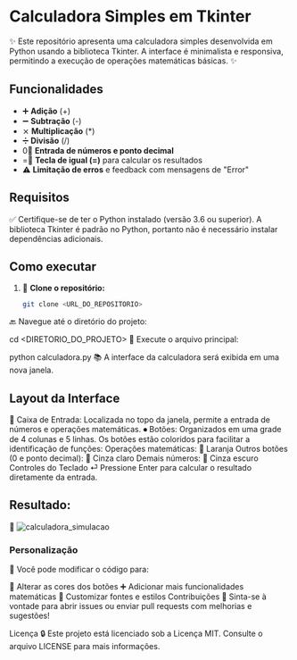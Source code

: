 # Calculadora Simples em Tkinter

✨ Este repositório apresenta uma calculadora simples desenvolvida em Python usando a biblioteca Tkinter. A interface é minimalista e responsiva, permitindo a execução de operações matemáticas básicas. ✨

## Funcionalidades

- ➕ **Adição** (+)
- ➖ **Subtração** (-)
- ⨯ **Multiplicação** (*)
- ➗ **Divisão** (/)
- 0⃣ **Entrada de números e ponto decimal**
- =⃣ **Tecla de igual (=)** para calcular os resultados
- ⚠️ **Limitação de erros** e feedback com mensagens de "Error"

## Requisitos

✅ Certifique-se de ter o Python instalado (versão 3.6 ou superior). A biblioteca Tkinter é padrão no Python, portanto não é necessário instalar dependências adicionais.

## Como executar

1. 🔧 **Clone o repositório:**

   ```bash
   git clone <URL_DO_REPOSITORIO>
🔙 Navegue até o diretório do projeto:

cd <DIRETORIO_DO_PROJETO>
📝 Execute o arquivo principal:

python calculadora.py
📚 A interface da calculadora será exibida em uma nova janela.

## Layout da Interface
🔢 Caixa de Entrada: Localizada no topo da janela, permite a entrada de números e operações matemáticas.
⏺ Botões: Organizados em uma grade de 4 colunas e 5 linhas. Os botões estão coloridos para facilitar a identificação de funções:
Operações matemáticas: 🔴 Laranja
Outros botões (0 e ponto decimal): 🔶 Cinza claro
Demais números: 🔳 Cinza escuro
Controles do Teclado
⏎ Pressione Enter para calcular o resultado diretamente da entrada.

## Resultado:
🎥 ![calculadora_simulacao](https://github.com/user-attachments/assets/648d3417-a942-43a3-9cad-98c1acb2f7ea)

### Personalização
🌱 Você pode modificar o código para:

🎨 Alterar as cores dos botões
➕ Adicionar mais funcionalidades matemáticas
🔧 Customizar fontes e estilos
Contribuições
🙏 Sinta-se à vontade para abrir issues ou enviar pull requests com melhorias e sugestões!

Licença
🔒 Este projeto está licenciado sob a Licença MIT. Consulte o arquivo LICENSE para mais informações.
